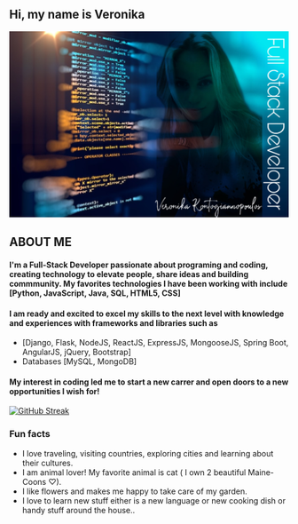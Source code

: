 ## Hi, my name is Veronika

![](github.jpeg)

## ABOUT ME

#### I'm a Full-Stack Developer passionate about programing and coding, creating technology to elevate people, share ideas and building commmunity. My favorites technologies I have been working with include ​[Python, JavaScript, Java, SQL, HTML5, CSS]​
#### I am ready and excited to excel my skills to the next level with knowledge and experiences with frameworks and libraries such as 
- [Django, Flask, NodeJS, ReactJS, ExpressJS, MongooseJS, Spring Boot, AngularJS, jQuery, Bootstrap]
- Databases [MySQL, MongoDB] 

#### My interest in coding led me to start a new carrer and open doors to a new opportunities I wish for!

[![GitHub Streak](https://github-readme-streak-stats.herokuapp.com?user=veronikakontos&theme=blue-green)](https://git.io/streak-stats)
### Fun facts
- I love traveling, visiting countries, exploring cities and learning about their cultures.
- I am animal lover! My favorite animal is cat ( I own 2 beautiful Maine-Coons ♡).
- I like flowers and makes me happy to take care of my garden.
- I love to learn new stuff either is a new language or new cooking dish or handy stuff around the house..





<!--
**veronikakontos/veronikakontos** is a ✨ _special_ ✨ repository because its `README.md` (this file) appears on your GitHub profile.


## I'm a full-stack Developer who is truly passionate about making open-source accessible, creating technology to elevate people, share ideas and building commmunity. My favorites technologies/languages I have been working with include ReactJS, MySql, Flask, MongoDb, Spring... I am ready and excited to excel my skills to the next level with knowledge and experiences with HTML5,CSS, Python, Java, MERN (mongo, express,react, node.js) and more libraries and frame-works such as STS, MongoDB, Mongoose, Bootstrap, JSP, DOM, AWS, Oracle SQL, Postman.
My interest in coding is letting me start a new carrer and open doors to the new opportunities I "dream" about 😍



